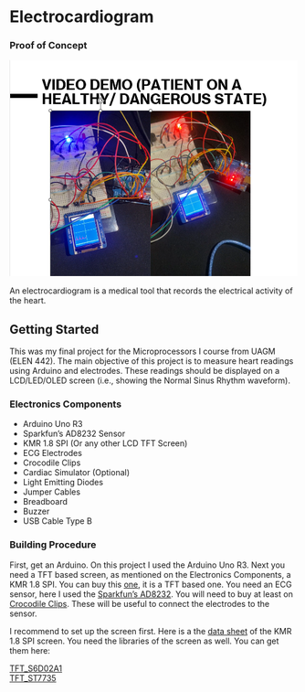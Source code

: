 # Electrocardiogram

### Proof of Concept
![patient_states](/images/patient_states.png)

An electrocardiogram is a medical tool that records the electrical activity of the heart.

## Getting Started

This was my final project for the Microprocessors I course from UAGM (ELEN 442). The main objective of this project is to measure heart readings using Arduino and electrodes. These readings should be displayed on a LCD/LED/OLED screen (i.e., showing the Normal Sinus Rhythm waveform). 

### Electronics Components

- Arduino Uno R3
- Sparkfun’s AD8232 Sensor
- KMR 1.8 SPI (Or any other LCD TFT Screen)
- ECG Electrodes
- Crocodile Clips
- Cardiac Simulator (Optional)
- Light Emitting Diodes
- Jumper Cables
- Breadboard
- Buzzer
- USB Cable Type B

### Building Procedure

First, get an Arduino. On this project I used the Arduino Uno R3. Next you need a TFT based screen, as mentioned on the Electronics Components, a KMR 1.8 SPI. You can buy this [one](https://www.ebay.com/itm/224247068167?mkcid=16&mkevt=1&mkrid=711-127632-2357-0&ssspo=Y1eA0PO-TMO&sssrc=2047675&ssuid=&widget_ver=artemis&media=COPY), it is a TFT based one. You need an ECG sensor, here I used the [Sparkfun’s AD8232](https://www.sparkfun.com/products/12650). You will need to buy at least on [Crocodile Clips](https://a.co/d/3fdAH9w). These will be useful to connect the electrodes to the sensor.

I recommend to set up the screen first. Here is a the [data sheet](https://forum.arduino.cc/t/graphics-library-for-cheap-kmr-1-8-spi-s6d02a1-and-ili9163-tft-displays/391450/52) of the KMR 1.8 SPI screen. You need the libraries of the screen as well. You can get them here:

  [TFT_S6D02A1](https://github.com/Bodmer/TFT_S6D02A1)
  <br>
  [TFT_ST7735](https://github.com/Bodmer/TFT_ST7735)
